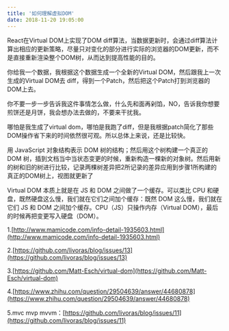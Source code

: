 ```yaml
---
title: '如何理解虚拟DOM'
date: 2018-11-20 19:05:00
---   
```

React在Virtual DOM上实现了DOM diff算法，当数据更新时，会通过diff算法计算出相应的更新策略，尽量只对变化的部分进行实际的浏览器的DOM更新，而不是直接重新渲染整个DOM树，从而达到提高性能的目的。

你给我一个数据，我根据这个数据生成一个全新的Virtual DOM，然后跟我上一次生成的Virtual DOM去 diff，得到一个Patch，然后把这个Patch打到浏览器的DOM上去。

你不要一步一步告诉我这件事情怎么做，什么先和面再剁馅，NO，告诉我你想要煎饼还是月饼，我会想办法去做的，不要来干扰我。

哪怕是我生成了virtual dom，哪怕是我跑了diff，但是我根据patch简化了那些DOM操作省下来的时间依然很可观。所以总体上来说，还是比较快。

用 JavaScript 对象结构表示 DOM 树的结构；然后用这个树构建一个真正的 DOM 树，插到文档当中当状态变更的时候，重新构造一棵新的对象树。然后用新的树和旧的树进行比较，记录两棵树差异把2所记录的差异应用到步骤1所构建的真正的DOM树上，视图就更新了

Virtual DOM 本质上就是在 JS 和 DOM 之间做了一个缓存。可以类比 CPU 和硬盘，既然硬盘这么慢，我们就在它们之间加个缓存：既然 DOM 这么慢，我们就在它们 JS 和 DOM 之间加个缓存。CPU（JS）只操作内存（Virtual DOM），最后的时候再把变更写入硬盘（DOM）。

1.[http://www.mamicode.com/info-detail-1935603.html](http://www.mamicode.com/info-detail-1935603.html)

2.[https://github.com/livoras/blog/issues/13](https://github.com/livoras/blog/issues/13)

3.[https://github.com/Matt-Esch/virtual-dom](https://github.com/Matt-Esch/virtual-dom)

4.[https://www.zhihu.com/question/29504639/answer/44680878](https://www.zhihu.com/question/29504639/answer/44680878)

5.mvc mvp mvvm：[https://github.com/livoras/blog/issues/11](https://github.com/livoras/blog/issues/11)